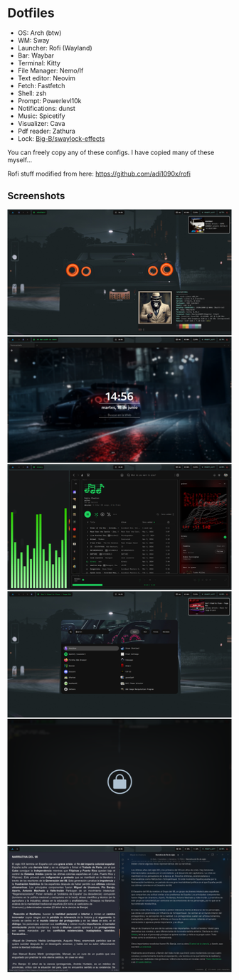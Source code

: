 # Dotfiles
- OS: Arch (btw)
- WM: Sway 
- Launcher: Rofi (Wayland)
- Bar: Waybar
- Terminal: Kitty
- File Manager: Nemo/lf
- Text editor: Neovim
- Fetch: Fastfetch
- Shell: zsh 
- Prompt: Powerlevl10k
- Notifications: dunst
- Music: Spicetify
- Visualizer: Cava
- Pdf reader: Zathura
- Lock: [Big-B/swaylock-effects](https://github.com/Big-B/swaylock-effects)


You can freely copy any of these configs. I have copied many of these myself...

Rofi stuff modified from here: https://github.com/adi1090x/rofi

## Screenshots 
![](Screenshots/18-06-2024-1414.png)
![](Screenshots/18-06-2024-1446.png)
![](Screenshots/18-06-2024-1506.png)
![](Screenshots/18-06-2024-1424.png)
![](Screenshots/20240618_15h18m54s_grim.png)
![](Screenshots/07-06-2024-2213.png)

